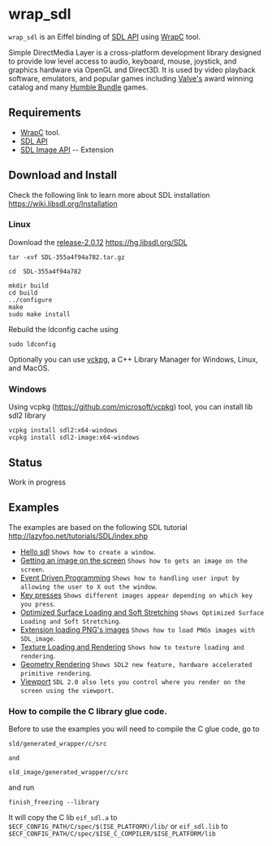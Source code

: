 # wrap_sdl
`wrap_sdl` is an Eiffel binding of [SDL API](https://www.libsdl.org/) 
using [WrapC](https://github.com/eiffel-wrap-c/WrapC) tool.

Simple DirectMedia Layer is a cross-platform development library designed to provide low level access to audio, keyboard, mouse, joystick, and graphics hardware via OpenGL and Direct3D. It is used by video playback software, emulators, and popular games including [Valve's](http://valvesoftware.com/) award winning catalog and many [Humble Bundle](https://www.humblebundle.com/) games. 


## Requirements 

*  [WrapC](https://github.com/eiffel-wrap-c/WrapC) tool.
*  [SDL API](https://www.libsdl.org/) 
*  [SDL Image API](https://www.libsdl.org/projects/SDL_image/) -- Extension 

## Download and  Install
Check the following link to learn more about SDL installation https://wiki.libsdl.org/Installation

### Linux

Download the [release-2.0.12](https://hg.libsdl.org/SDL/rev/355a4f94a782)  https://hg.libsdl.org/SDL
	
	tar -xvf SDL-355a4f94a782.tar.gz

	cd  SDL-355a4f94a782

	mkdir build
	cd build
	../configure
	make
	sudo make install

Rebuild the ldconfig cache using
 
 	sudo ldconfig 
 
Optionally you can use [vckpg](https://github.com/Microsoft/vcpkg), a C++ Library Manager for Windows, Linux, and MacOS.

### Windows

Using vcpkg (https://github.com/microsoft/vcpkg) tool, you can install lib sdl2 library

	vcpkg install sdl2:x64-windows
	vcpkg install sdl2-image:x64-windows

## Status

Work in progress


## Examples
The examples are based on the following SDL tutorial  http://lazyfoo.net/tutorials/SDL/index.php

* [Hello sdl](examples/01_hello_sdl)   												`Shows how to create a window`.
* [Getting an image on the screen](examples/02_getting_an_image_on_the_screen)   	`Shows how to gets an image on the screen`.
* [Event Driven Programming](examples/03_event_driven_programming)   				`Shows how to handling user input by allowing the user to X out the window`.
* [Key presses](examples/04_key_presses)   											`Shows different images appear depending on which key you press`.
* [Optimized Surface Loading and Soft Stretching](examples/05_optimized_surface_loading_and_soft_stretching)   		`Shows Optimized Surface Loading and Soft Stretching`.
* [Extension loading PNG's images](examples/06_extension_libraries_and_loading_other_image_formats)   		`Shows how to load PNGs images with SDL_image`.
* [Texture Loading and Rendering](examples/07_texture_loading_and_rendering)   		`Shows how to texture loading and rendering`.
* [Geometry Rendering](examples/08_geometry_rendering)   		`Shows SDL2 new feature, hardware accelerated primitive rendering`.
* [Viewport](examples/09_viewport)   		`SDL 2.0 also lets you control where you render on the screen using the viewport`.


### How to compile the C library glue code.

Before to use the examples you will need to compile the C glue code, go to 

	sld/generated_wrapper/c/src

	and

	sld_image/generated_wrapper/c/src

and run

	finish_freezing --library

It will copy the C lib `eif_sdl.a` to `$ECF_CONFIG_PATH/C/spec/$(ISE_PLATFORM)/lib/`  or `eif_sdl.lib`  to `$ECF_CONFIG_PATH/C/spec/$ISE_C_COMPILER/$ISE_PLATFORM/lib` 



